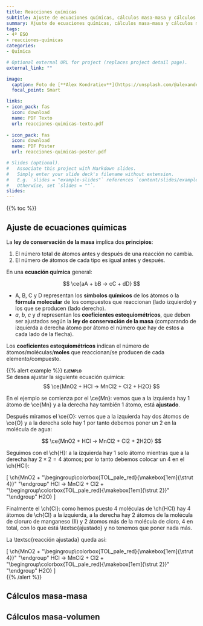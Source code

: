 ```yaml
---
title: Reacciones químicas
subtitle: Ajuste de ecuaciones químicas, cálculos masa-masa y cálculos masa-volumen
summary: Ajuste de ecuaciones químicas, cálculos masa-masa y cálculos masa-volumen.
tags:
- 4º ESO
- reacciones-químicas
categories:
- Química

# Optional external URL for project (replaces project detail page).
external_link: ""

image:
  caption: Foto de [**Alex Kondratiev**](https://unsplash.com/@alexanderkondratiev) en [Unsplash](https://unsplash.com)
  focal_point: Smart

links:
- icon_pack: fas
  icon: download
  name: PDF Texto
  url: reacciones-quimicas-texto.pdf
  
- icon_pack: fas
  icon: download
  name: PDF Póster
  url: reacciones-quimicas-poster.pdf  

# Slides (optional).
#   Associate this project with Markdown slides.
#   Simply enter your slide deck's filename without extension.
#   E.g. `slides = "example-slides"` references `content/slides/example-slides.md`.
#   Otherwise, set `slides = ""`.
slides: 
---
```


{{% toc %}}

## Ajuste de ecuaciones químicas

La **ley de conservación de la masa** implica dos **principios**:

1. El número total de átomos antes y después de una reacción no cambia.
2. El número de átomos de cada tipo es igual antes y después.

En una **ecuación química** general:		

$$
\ce{aA + bB -> cC + dD}
$$

- A, B, C y D representan los **símbolos químicos** de los átomos o la **fórmula molecular** de los compuestos que reaccionan (lado izquierdo) y los que se producen (lado derecho).
- $a$, $b$, $c$ y $d$ representan los **coeficientes estequiométricos**, que deben ser ajustados según la **ley de conservación de la masa** (comparando de izquierda a derecha átomo por átomo el número que hay de estos a cada lado de la flecha).

Los **coeficientes estequiométricos** indican el número de átomos/moléculas/**moles** que reaccionan/se producen de cada elemento/compuesto.

{{% alert example %}}
<span style="font-variant:small-caps;">**ejemplo**</span> <br>
  Se desea ajustar la siguiente ecuación química:
$$
\ce{MnO2 + HCl -> MnCl2 + Cl2 + H2O}
$$

En el ejemplo se comienza por el \ce{Mn}: vemos que a la izquierda hay 1 átomo de \ce{Mn} y a la derecha hay también 1 átomo, está **ajustado**.

Después miramos el \ce{O}: vemos que a la izquierda hay dos átomos de \ce{O} y a la derecha solo hay 1 por tanto debemos poner un 2 en la molécula de agua:

$$
\ce{MnO2 + HCl -> MnCl2 + Cl2 + 2H2O}
$$

Seguimos con el \ch{H}: a la izquierda hay 1 solo átomo mientras que a la derecha hay $2\times 2=4$ átomos; por lo tanto debemos colocar un 4 en el \ch{HCl}:

\[
\ch{MnO2 + "\begingroup\colorbox{TOL_pale_red}{\makebox[1em]{\strut 4}}" "\endgroup" HCl -> MnCl2 + Cl2 + "\begingroup\colorbox{TOL_pale_red}{\makebox[1em]{\strut 2}}" "\endgroup" H2O}
\]

Finalmente el \ch{Cl}: como hemos puesto 4 moléculas de \ch{HCl} hay 4 átomos de \ch{Cl} a la izquierda, a la derecha hay 2 átomos de la molécula de cloruro de manganeso (II) y 2 átomos más de la molécula de cloro, 4 en total, con lo que está \textsc{ajustado} y no tenemos que poner nada más.

La \textsc{reacción ajustada} queda así:

\[
\ch{MnO2 + "\begingroup\colorbox{TOL_pale_red}{\makebox[1em]{\strut 4}}" "\endgroup" HCl -> MnCl2 + Cl2 + "\begingroup\colorbox{TOL_pale_red}{\makebox[1em]{\strut 2}}" "\endgroup" H2O}
\]	
{{% /alert %}}

## Cálculos masa-masa

## Cálculos masa-volumen
